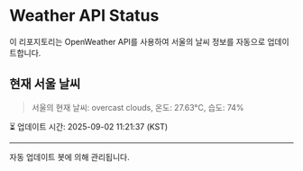 
# Weather API Status

이 리포지토리는 OpenWeather API를 사용하여 서울의 날씨 정보를 자동으로 업데이트합니다.

## 현재 서울 날씨
> 서울의 현재 날씨: overcast clouds, 온도: 27.63°C, 습도: 74%

⏳ 업데이트 시간: 2025-09-02 11:21:37 (KST)

---
자동 업데이트 봇에 의해 관리됩니다.
